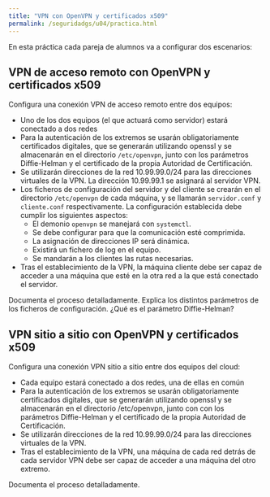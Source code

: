 ```yaml
---
title: "VPN con OpenVPN y certificados x509"
permalink: /seguridadgs/u04/practica.html
---
```


En esta práctica cada pareja de alumnos va a configurar dos escenarios:

## VPN de acceso remoto con OpenVPN y certificados x509 

Configura una conexión VPN de acceso remoto entre dos equipos: 

* Uno de los dos equipos (el que actuará como servidor) estará conectado a dos redes 
* Para la autenticación de los extremos se usarán obligatoriamente certificados digitales, que se generarán utilizando openssl y se almacenarán en el directorio `/etc/openvpn`, junto con  los parámetros Diffie-Helman y el certificado de la propia Autoridad de Certificación. 
* Se utilizarán direcciones de la red 10.99.99.0/24 para las direcciones virtuales de la VPN. La dirección 10.99.99.1 se asignará al servidor VPN. 
* Los ficheros de configuración del servidor y del cliente se crearán en el directorio `/etc/openvpn` de cada máquina, y se llamarán `servidor.conf` y `cliente.conf` respectivamente. La configuración establecida debe cumplir los siguientes aspectos:
    * El demonio `openvpn` se manejará con `systemctl`.
    * Se debe configurar para que la comunicación esté comprimida. 
    * La asignación de direcciones IP será dinámica.
    * Existirá un fichero de log en el equipo.
    * Se mandarán a los clientes las rutas necesarias.
* Tras el establecimiento de la VPN, la máquina cliente debe ser capaz de acceder a una máquina que esté en la otra red a la que está conectado el servidor. 

Documenta el proceso detalladamente. Explica los distintos parámetros de los ficheros de configuración. ¿Qué es el parámetro Diffie-Helman?

## VPN sitio a sitio con OpenVPN y certificados x509 

Configura una conexión VPN sitio a sitio entre dos equipos del cloud: 

* Cada equipo estará conectado a dos redes, una de ellas en común 
* Para la autenticación de los extremos se usarán obligatoriamente certificados digitales, que se generarán utilizando openssl y se almacenarán en el directorio /etc/openvpn, junto con con los parámetros Diffie-Helman y el certificado de la propia Autoridad de Certificación. 
* Se utilizarán direcciones de la red 10.99.99.0/24 para las direcciones virtuales de la VPN. 
* Tras el establecimiento de la VPN, una máquina de cada red detrás de cada servidor VPN debe ser capaz de acceder a una máquina del otro extremo. 

Documenta el proceso detalladamente.